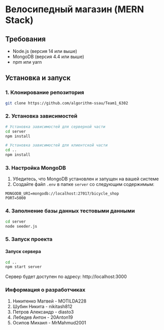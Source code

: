 # Велосипедный магазин (MERN Stack)

## Требования
- Node.js (версия 14 или выше)
- MongoDB (версия 4.4 или выше)
- npm или yarn

## Установка и запуск

### 1. Клонирование репозитория
```bash
git clone https://github.com/algorithm-ssau/Team1_6302
```

### 2. Установка зависимостей
```bash
# Установка зависимостей для серверной части
cd server
npm install

# Установка зависимостей для клиентской части
cd ..
npm install
```

### 3. Настройка MongoDB
1. Убедитесь, что MongoDB установлен и запущен на вашей системе
2. Создайте файл `.env` в папке `server` со следующим содержимым:
```
MONGODB_URI=mongodb://localhost:27017/bicycle_shop
PORT=5000
```

### 4. Заполнение базы данных тестовыми данными
```bash
cd server
node seeder.js
```

### 5. Запуск проекта

#### Запуск сервера
```bash
cd ..
npm start server
```
Сервер будет доступен по адресу: http://localhost:3000

### Информация о разработчиках
1. Никитенко Матвей - MOTILDA228  
2. Шубин Никита - nikitash812  
3. Петров Александр - diasto3  
4. Лебедев Антон - 20Anton19  
5. Осипов Михаил - MrMahmud2001  
